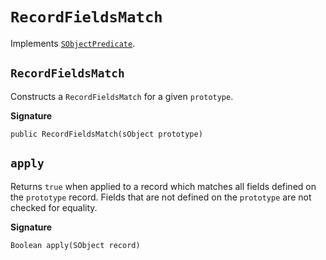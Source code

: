 # `RecordFieldsMatch`

Implements [`SObjectPredicate`](SObjectPredicate).

## `RecordFieldsMatch`

Constructs a `RecordFieldsMatch` for a given `prototype`.

**Signature**
```apex
public RecordFieldsMatch(sObject prototype)
```

## `apply`

Returns `true` when applied to a record which matches all fields defined on the `prototype` record. Fields that are not defined on the `prototype` are not checked for equality.

**Signature**

```apex
Boolean apply(SObject record)
```